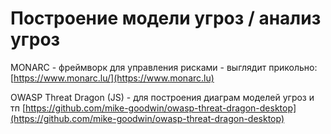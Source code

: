 # Построение модели угроз / анализ угроз

MONARC - фреймворк для управления рисками - выглядит прикольно: [https://www.monarc.lu/](https://www.monarc.lu)

OWASP Threat Dragon (JS) - для построения диаграм моделей угроз и тп [https://github.com/mike-goodwin/owasp-threat-dragon-desktop](https://github.com/mike-goodwin/owasp-threat-dragon-desktop)


